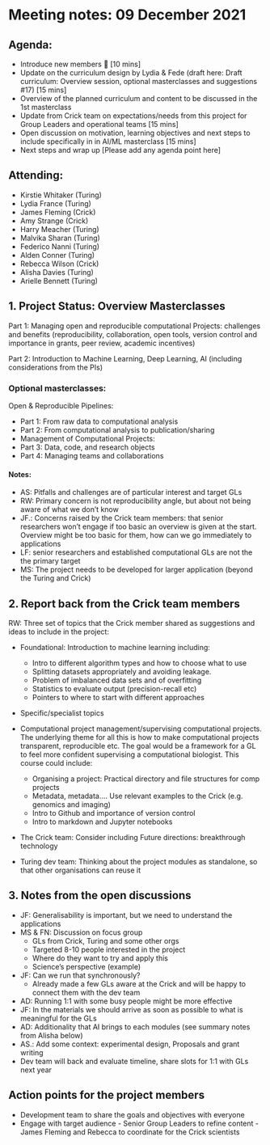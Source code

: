 # Meeting notes: 09 December 2021

## Agenda:

- Introduce new members 👋 [10 mins]
- Update on the curriculum design by Lydia & Fede (draft here: Draft curriculum: Overview session, optional masterclasses and suggestions #17) [15 mins]
- Overview of the planned curriculum and content to be discussed in the 1st masterclass
- Update from Crick team on expectations/needs from this project for Group Leaders and operational teams [15 mins]
- Open discussion on motivation, learning objectives and next steps to include specifically in in AI/ML masterclass [15 mins]
- Next steps and wrap up
[Please add any agenda point here]

## Attending:
* Kirstie Whitaker (Turing)
* Lydia France (Turing)
* James Fleming (Crick)
* Amy Strange (Crick)
* Harry Meacher (Turing)
* Malvika Sharan (Turing)
* Federico Nanni (Turing) 
* Alden Conner (Turing) 
* Rebecca Wilson (Crick)
* Alisha Davies (Turing)
* Arielle Bennett (Turing)

## 1. Project Status: Overview Masterclasses

Part 1: Managing open and reproducible computational Projects: challenges and benefits (reproducibility, collaboration, open tools, version control and importance in grants, peer review, academic incentives)

Part 2: Introduction to Machine Learning, Deep Learning, AI (including considerations from the PIs)

### Optional masterclasses:

Open & Reproducible Pipelines:
* Part 1: From raw data to computational analysis
* Part 2: From computational analysis to publication/sharing
* Management of Computational Projects:
* Part 3: Data, code, and research objects
* Part 4: Managing teams and collaborations

#### Notes:

* AS: Pitfalls and challenges are of particular interest and target GLs
* RW: Primary concern is not reproducibility angle, but about not being aware of what we don’t know
* JF.: Concerns raised by the Crick team members: that senior researchers won’t engage if too basic an overview is given at the start. Overview might be too basic for them, how can we go immediately to applications
* LF: senior researchers and established computational GLs are not the the primary target
* MS: The project needs to be developed for larger application (beyond the Turing and Crick)

## 2. Report back from the Crick team members

RW: Three set of topics that the Crick member shared as suggestions and ideas to include in the project:
- Foundational: Introduction to machine learning including: 
  - Intro to different algorithm types and how to choose what to use
  - Splitting datasets appropriately and avoiding leakage. 
  - Problem of imbalanced data sets and of overfitting
  - Statistics to evaluate output (precision-recall etc)
  - Pointers to where to start with different approaches

- Specific/specialist topics 
- Computational project management/supervising computational projects. The underlying theme for all this is how to make computational projects transparent, reproducible etc. The goal would be a framework for a GL to feel more confident supervising a computational biologist. This course could include: 
  - Organising a project: Practical directory and file structures for comp projects
  - Metadata, metadata…. Use relevant examples to the Crick (e.g. genomics and imaging)
  - Intro to Github and importance of version control
  - Intro to markdown and Jupyter notebooks
 
- The Crick team: Consider including Future directions: breakthrough technology
- Turing dev team: Thinking about the project modules as standalone, so that other organisations can reuse it 

## 3. Notes from the open discussions

- JF: Generalisability is important, but we need to understand the applications
- MS & FN: Discussion on focus group
  - GLs from Crick, Turing and some other orgs
  - Targeted 8-10 people interested in the project
  - Where do they want to try and apply this
  - Science’s perspective (example)
- JF: Can we run that synchronously?
  - Already made a few GLs aware at the Crick and will be happy to connect them with the dev team
- AD: Running 1:1 with some busy people might be more effective
- JF: In the materials we should arrive as soon as possible to what is meaningful for the GLs
- AD: Additionality that AI brings to each modules (see summary notes from Alisha below)
- AS.: Add some context: experimental design, Proposals and grant writing
- Dev team will back and evaluate timeline, share slots for 1:1 with GLs next year

## Action points for the project members
- Development team to share the goals and objectives with everyone
- Engage with target audience - Senior Group Leaders to refine content - James Fleming and Rebecca to coordinate for the Crick scientists
